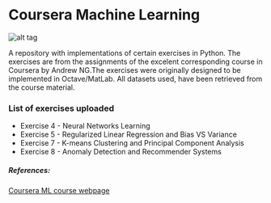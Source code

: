 # Coursera Machine Learning

![alt tag](https://camo.githubusercontent.com/22dc41158eb173e557873a999f4d7a7a516f8235/68747470733a2f2f636f7572736572612e73332e616d617a6f6e6177732e636f6d2f746f706963732f6d6c2f6c617267652d69636f6e2e706e673f6175746f3d666f726d6174266470723d3126683d32353626773d323536266669743d66696c6c2662673d464646)

A repository with implementations of certain exercises in Python. The exercises are from the assignments of the excelent corresponding course in Coursera by Andrew NG.The exercises were originally designed to be implemented in Octave/MatLab. All datasets used, have been retrieved from the course material.

### List of exercises uploaded
* Exercise 4 - Neural Networks Learning
* Exercise 5 - Regularized Linear Regression and Bias VS Variance
* Exercise 7 - K-means Clustering and Principal Component Analysis
* Exercise 8 - Anomaly Detection and Recommender Systems

##### References:
[Coursera ML course webpage](https://www.coursera.org/learn/machine-learning/home/welcome)

